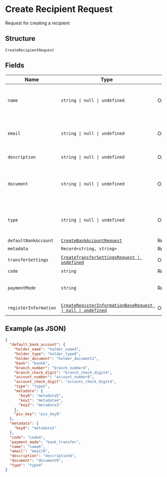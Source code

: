 
# Create Recipient Request

Request for creating a recipient

## Structure

`CreateRecipientRequest`

## Fields

| Name | Type | Tags | Description |
|  --- | --- | --- | --- |
| `name` | `string \| null \| undefined` | Optional | Recipient name. Required if the register_information field isn't populated. |
| `email` | `string \| null \| undefined` | Optional | Recipient email. Required if the register_information field isn't populated. |
| `description` | `string \| null \| undefined` | Optional | Recipient description |
| `document` | `string \| null \| undefined` | Optional | Recipient document number. Required if the register_information field isn't populated. |
| `type` | `string \| null \| undefined` | Optional | Recipient type. Required if the register_information field isn't populated. |
| `defaultBankAccount` | [`CreateBankAccountRequest`](../../doc/models/create-bank-account-request.md) | Required | Bank account |
| `metadata` | `Record<string, string>` | Required | Metadata |
| `transferSettings` | [`CreateTransferSettingsRequest \| undefined`](../../doc/models/create-transfer-settings-request.md) | Optional | Receiver Transfer Information |
| `code` | `string` | Required | Recipient code |
| `paymentMode` | `string` | Required | Payment mode<br><br>**Default**: `'bank_transfer'` |
| `registerInformation` | [`CreateRegisterInformationBaseRequest \| null \| undefined`](../../doc/models/create-register-information-base-request.md) | Optional | Register Information |

## Example (as JSON)

```json
{
  "default_bank_account": {
    "holder_name": "holder_name4",
    "holder_type": "holder_type0",
    "holder_document": "holder_document2",
    "bank": "bank6",
    "branch_number": "branch_number4",
    "branch_check_digit": "branch_check_digit4",
    "account_number": "account_number8",
    "account_check_digit": "account_check_digit4",
    "type": "type2",
    "metadata": {
      "key0": "metadata5",
      "key1": "metadata4",
      "key2": "metadata3"
    },
    "pix_key": "pix_key8"
  },
  "metadata": {
    "key0": "metadata3"
  },
  "code": "code4",
  "payment_mode": "bank_transfer",
  "name": "name6",
  "email": "email0",
  "description": "description6",
  "document": "document0",
  "type": "type4"
}
```

